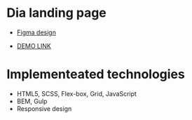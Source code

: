 # Dia landing page
- [Figma design](https://www.figma.com/file/nHz8bflIwJaWP3P99vKTH5/miami_home_new?node-id=16033%3A3)

- [DEMO LINK](https://kengat.github.io/miami-landing/)

# Implementeated technologies
- HTML5, SCSS, Flex-box, Grid, JavaScript
- BEM, Gulp
- Responsive design
